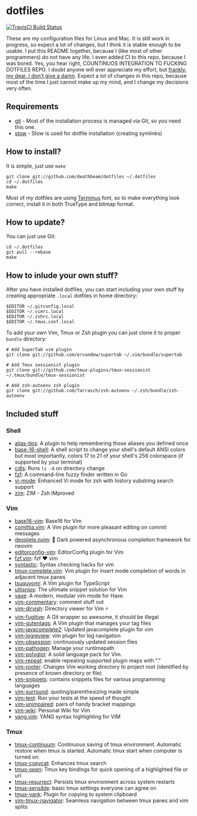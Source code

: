 # dotfiles
[![TravisCI Build Status](https://api.travis-ci.org/deathbeam/dotfiles.svg?branch=master)](https://travis-ci.org/deathbeam/dotfiles)

These are my configuration files for Linux and Mac. It is still work in progress, so expect a lot of changes, but I
think it is stable enough to be usable. I put this README together, because I (like most of other programmers) do not
have any life. I even added CI to this repo, because I was bored. Yes, you hear right, COUNTINUOS INTEGRATION TO
FUCKING DOTFILES REPO. I doubt anyone will ever appreciate my effort, but [frankly, my dear, I don't give a
damn](https://en.wikipedia.org/wiki/Frankly,_my_dear,_I_don't_give_a_damn). Expect a lot of changes in this repo,
because most of the time I just cannot make up my mind, and I change my decisions very often.

## Requirements

* [git](https://git-scm.com/book/en/v2/Getting-Started-Installing-Git) - Most of the installation process is managed via
  Git, so you need this one.
* [stow](https://www.gnu.org/software/stow/) - Stow is used for dotfile installation (creating symlinks)

## How to install?

It is simple, just use `make`
```shell
git clone git://github.com/deathbeam/dotfiles ~/.dotfiles
cd ~/.dotfiles
make
```

Most of my dotfiles are using [Terminus](http://terminus-font.sourceforge.net/) font, so to make everything look
correct, install it in both TrueType and bitmap format.

## How to update?

You can just use Git:

```shell
cd ~/.dotfiles
git pull --rebase
make
```

## How to inlude your own stuff?

After you have installed dotfiles, you can start including your own stuff by creating appropriate `.local` dotfiles in
home directory:

```shell
$EDITOR ~/.gitconfig.local
$EDITOR ~/.vimrc.local
$EDITOR ~/.zshrc.local
$EDITOR ~/.tmux.conf.local
```

To add your own Vim, Tmux or Zsh plugin you can just clone it to proper `bundle` directory:

```shell
# Add SuperTab vim plugin
git clone git://github.com/ervandew/supertab ~/.vim/bundle/supertab

# Add Tmux sessionist plugin
git clone git://github.com/tmux-plugins/tmux-sessionist ~/.tmux/bundle/tmux-sessionist

# Add zsh-autoenv zsh plugin
git clone git://github.com/Tarrasch/zsh-autoenv ~/.zsh/bundle/zsh-autoenv
```

## Included stuff

### Shell
 * [alias-tips](https://github.com/djui/alias-tips): A plugin to help remembering those aliases you defined once
 * [base-16-shell](https://github.com/chriskempson/base16-shell): A shell script to change your shell's default ANSI colors but most importantly, colors 17 to 21 of your shell's 256 colorspace (if supported by your terminal)
 * [cdls](https://github.com/deathbeam/dotfiles/tree/master/zsh/.zsh/bundle/cdls): Runs `ls -A` on directory change
 * [fzf](https://github.com/junegunn/fzf): A command-line fuzzy finder written in Go
 * [vi-mode](https://github.com/deathbeam/dotfiles/tree/master/zsh/.zsh/bundle/vi-mode): Enhanced Vi mode for zsh
   with history substring search support
 * [zim](https://github.com/Eriner/zim): ZIM - Zsh IMproved

### Vim
 * [base16-vim](https://github.com/chriskempson/base16-vim): Base16 for Vim
 * [comittia.vim](https://github.com/rhysd/committia.vim): A Vim plugin for more pleasant editing on commit messages
 * [deoplete.nvim](https://github.com/Shougo/deoplete.nvim): 🌠 Dark powered asynchronous completion framework for neovim
 * [editorconfig-vim](https://github.com/editorconfig/editorconfig-vim): EditorConfig plugin for Vim
 * [fzf.vim](https://github.com/junegunn/fzf.vim): fzf :heart: vim
 * [syntastic](https://github.com/scrooloose/syntastic): Syntax checking hacks for vim
 * [tmux-complete.vim](https://github.com/wellle/tmux-complete.vim): Vim plugin for insert mode completion of words in
   adjacent tmux panes
 * [tsuquyomi](https://github.com/Quramy/tsuquyomi): A Vim plugin for TypeScript
 * [ultisnips](https://github.com/SirVer/ultisnips): The ultimate snippet solution for Vim
 * [vaxe](https://github.com/jdonaldson/vaxe): A modern, modular vim mode for Haxe.
 * [vim-commentary](https://github.com/tpope/vim-commentary): comment stuff out
 * [vim-dirvish](https://github.com/justinmk/vim-dirvish): Directory viewer for Vim ⚡️
 * [vim-fugitive](https://github.com/tpope/vim-fugitive): A Git wrapper so awesome, it should be illegal
 * [vim-gutentags](https://github.com/ludovicchabant/vim-gutentags): A Vim plugin that manages your tag files
 * [vim-javacomplete2](https://github.com/artur-shaik/vim-javacomplete2): Updated javacomplete plugin for vim
 * [vim-logreview](https://github.com/andreshazard/vim-logreview): vim plugin for log navigation
 * [vim-obsession](https://github.com/tpope/vim-obsession): continuously updated session files
 * [vim-pathogen](https://github.com/tpope/vim-pathogen): Manage your runtimepath
 * [vim-polyglot](https://github.com/sheerun/vim-polyglot): A solid language pack for Vim.
 * [vim-repeat](https://github.com/tpope/vim-repeat): enable repeating supported plugin maps with "."
 * [vim-rooter](https://github.com/airblade/vim-rooter): Changes Vim working directory to project root (identified by presence of known directory or file)
 * [vim-snippets](https://github.com/honza/vim-snippets): contains snippets files for various programming languages
 * [vim-surround](https://github.com/tpope/vim-surround): quoting/parenthesizing made simple
 * [vim-test](https://github.com/janko-m/vim-test): Run your tests at the speed of thought
 * [vim-unimpaired](https://github.com/tpope/vim-unimpaired): pairs of handy bracket mappings
 * [vim-wiki](https://github.com/vimwiki/vimwiki): Personal Wiki for Vim
 * [yang.vim](https://github.com/nathanalderson/yang.vim): YANG syntax highlighting for VIM


### Tmux
 * [tmux-continuum](https://github.com/tmux-plugins/tmux-continuum): Continuous saving of tmux environment. Automatic restore when tmux is started. Automatic tmux start when computer is turned on.
 * [tmux-copycat](https://github.com/tmux-plugins/tmux-copycat): Enhances tmux search
 * [tmux-open](https://github.com/tmux-plugins/tmux-open): Tmux key bindings for quick opening of a highlighted file or url
 * [tmux-resurrect](https://github.com/tmux-plugins/tmux-resurrect): Persists tmux environment across system restarts
 * [tmux-sensible](https://github.com/tmux-plugins/tmux-sensible): basic tmux settings everyone can agree on
 * [tmux-yank](https://github.com/tmux-plugins/tmux-yank): Plugin for copying to system clipboard
 * [vim-tmux-navigator](https://github.com/christoomey/vim-tmux-navigator): Seamless navigation between tmux panes and vim splits
